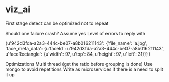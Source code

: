# viz_ai

First stage detect can be optimized not to repeat

Should one failure crash? Assume yes
Level of errors to reply with

{u'942d3fda-a2a3-444c-be07-a8b016211143': {'file_name': 'a.jpg', 'face_meta_data': {u'faceId': u'942d3fda-a2a3-444c-be07-a8b016211143', u'faceRectangle': {u'width': 97, u'top': 84, u'height': 97, u'left': 31}}}}


Optimizations
Multi thread (get the ratio before grouping is done)
Use mongo to avoid repetitions
Write as microservices if there is a need to split it up
